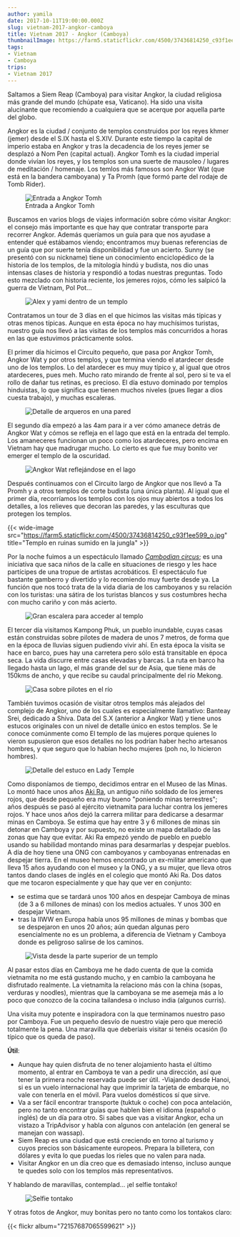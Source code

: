 ```yaml
---
author: yamila
date: 2017-10-11T19:00:00.000Z
slug: vietnam-2017-angkor-camboya
title: Vietnam 2017 - Angkor (Camboya)
thumbnailImage: https://farm5.staticflickr.com/4500/37436814250_c93f1ee599_o.jpg
tags:
- Vietnam
- Camboya
trips:
- Vietnam 2017
---
```


Saltamos a Siem Reap (Camboya) para visitar Angkor, la ciudad religiosa más grande del mundo (chúpate esa, Vaticano). Ha sido una visita alucinante que recomiendo a cualquiera que se acerque por aquella parte del globo.

<!--more-->

Angkor es la ciudad / conjunto de templos construidos por los reyes khmer (jemer) desde el S.IX hasta el S.XIV. Durante este tiempo la capital de imperio estaba en Angkor y tras la decadencia de los reyes jemer se desplazó a Nom Pen (capital actual). Angkor Tomh es la ciudad imperial donde vivían los reyes, y los templos son una suerte de mausoleo / lugares de meditación / homenaje. Los temlos más famosos son Angkor Wat (que está en la bandera camboyana) y Ta Promh (que formó parte del rodaje de Tomb Rider).

<figure>
<img src="https://farm5.staticflickr.com/4479/37662494412_f56c3aa7d3_c.jpg" alt="Entrada a Angkor Tomh" />
<figcaption>Entrada a Angkor Tomh</figcaption>
</figure>

Buscamos en varios blogs de viajes información sobre cómo visitar Angkor: el consejo más importante es que hay que contratar transporte para recorrer Angkor. Además queríamos un guía para que nos ayudase a entender qué estábamos viendo; encontramos muy buenas referencias de un guía que por suerte tenía disponibilidad y fue un acierto. Sunny (se presentó con su nickname) tiene un conocimiento enciclopédico de la historia de los templos, de la mitología hindú y budista, nos dio unas intensas clases de historia y respondió a todas nuestras preguntas. Todo esto mezclado con historia reciente, los jemeres rojos, cómo les salpicó la guerra de Vietnam, Pol Pot...

<figure>
<img src="https://farm5.staticflickr.com/4509/37694839261_3f1955be7f_c.jpg" alt="Alex y yami dentro de un templo" />
</figure>

Contratamos un tour de 3 días en el que hicimos las visitas más típicas y otras menos típicas. Aunque en esta época no hay muchísimos turistas, nuestro guía nos llevó a las visitas de los templos más concurridos a horas en las que estuvimos prácticamente solos.

El primer día hicimos el Circuito pequeño, que pasa por Angkor Tomh, Angkor Wat y por otros templos, y que termina viendo el atardecer desde uno de los templos. Lo del atardecer es muy muy típico y, al igual que otros atardeceres, pues meh. Mucho rato mirando de frente al sol, pero si te va el rollo de dañar tus retinas, es precioso. El día estuvo dominado por templos hinduistas, lo que significa que tienen muchos niveles (pues llegar a dios cuesta trabajo), y muchas escaleras.

<figure>
<img src="https://farm5.staticflickr.com/4510/37694840821_78ac11e4f1_c.jpg" alt="Detalle de arqueros en una pared" />
</figure>

El segundo día empezó a las 4am para ir a ver cómo amanece detrás de Angkor Wat y cómos se refleja en el lago que está en la entrada del templo. Los amaneceres funcionan un poco como los atardeceres, pero encima en Vietnam hay que madrugar mucho. Lo cierto es que fue muy bonito ver emerger el templo de la oscuridad.

<figure>
<img src="https://farm5.staticflickr.com/4486/37024154603_421f0011d8_c.jpg" alt="Angkor Wat reflejándose en el lago" />
</figure>

Después continuamos con el Circuito largo de Angkor que nos llevó a Ta Promh y a otros templos de corte budista (una única planta). Al igual que el primer día, recorríamos los templos con los ojos muy abiertos a todos los detalles, a los relieves que decoran las paredes, y las esculturas que protegen los templos.

{{< wide-image src="https://farm5.staticflickr.com/4500/37436814250_c93f1ee599_o.jpg" title="Templo en ruinas sumido en la jungla" >}}

Por la noche fuimos a un espectáculo llamado <a href="https://pharecircus.org/" target="_new"><em>Cambodian circus</em></a>; es una iniciativa que saca niños de la calle en situaciones de riesgo y les hace partícipes de una tropue de artistas acrobáticos. El espectáculo fue bastante gamberro y divertido y lo recomiendo muy fuerte desde ya. La función que nos tocó trata de la vida diaria de los camboyanos y su relación con los turistas: una sátira de los turistas blancos y sus costumbres hecha con mucho cariño y con más acierto.

<figure>
<img src="https://farm5.staticflickr.com/4484/37023739543_8a7b5b6ae3_c.jpg" alt="Gran escalera para acceder al templo" />
</figure>

El tercer día visitamos Kampong Phuk, un pueblo inundable, cuyas casas están construidas sobre pilotes de madera de unos 7 metros, de forma que en la época de lluvias siguen pudiendo vivir ahí. En esta época la visita se hace en barco, pues hay una carretera pero sólo está transitable en época seca. La vida discurre entre casas elevadas y barcas. La ruta en barco ha llegado hasta un lago, el más grande del sur de Asia, que tiene más de 150kms de ancho, y que recibe su caudal principalmente del río Mekong.

<figure>
<img src="https://farm5.staticflickr.com/4453/37436315300_1d65e46d70_c.jpg" alt="Casa sobre pilotes en el río" />
</figure>

También tuvimos ocasión de visitar otros templos más alejados del complejo de Angkor, uno de los cuales es especialmente llamativo: Banteay Srei, dedicado a Shiva. Data del S.X (anterior a Angkor Wat) y tiene unos estucos originales con un nivel de detalle único en estos templos. Se le conoce comúnmente como El templo de las mujeres porque quienes lo vieron supusieron que esos detalles no los podrían haber hecho artesanos hombres, y que seguro que lo habían hecho mujeres (poh no, lo hicieron hombres).

<figure>
<img src="https://farm5.staticflickr.com/4495/36984031234_eb74a8c921_c.jpg" alt="Detalle del estuco en Lady Temple" />
</figure>

Como disponíamos de tiempo, decidimos entrar en el Museo de las Minas. Lo montó hace unos años <a href="https://en.wikipedia.org/wiki/Aki_Ra" target="_new">Aki Ra</a>, un antiguo niño soldado de los jemeres rojos, que desde pequeño era muy bueno "poniendo minas terrestres"; años después se pasó al ejército vietnamita para luchar contra los jemeres rojos. Y hace unos años dejó la carrera militar para dedicarse a desarmar minas en Camboya. Se estima que hay entre 3 y 6 millones de minas sin detonar en Camboya y por supuesto, no existe un mapa detallado de las zonas que hay que evitar. Aki Ra empezó yendo de pueblo en pueblo usando su habilidad montando minas para desarmarlas y despejar pueblos. A día de hoy tiene una ONG con camboyanos y camboyanas entrenadas en despejar tierra. En el museo hemos encontrado un ex-militar americano que lleva 15 años ayudando con el museo y la ONG, y a su mujer, que lleva otros tantos dando clases de inglés en el colegio que montó Aki Ra. Dos datos que me tocaron especialmente y que hay que ver en conjunto:

- se estima que se tardará unos 100 años en despejar Camboya de minas (de 3 a 6 millones de minas) con los medios actuales. Y unos 300 en despejar Vietnam.
- tras la IIWW en Europa había unos 95 millones de minas y bombas que se despejaron en unos 20 años; aún quedan algunas pero esencialmente no es un problema, a diferencia de Vietnam y Camboya donde es peligroso salirse de los caminos.

<figure>
<img src="https://farm5.staticflickr.com/4498/37436326550_85c68e8f9f_c.jpg" alt="Vista desde la parte superior de un templo" />
</figure>

Al pasar estos días en Camboya me he dado cuenta de que la comida vietnamita no me está gustando mucho, y en cambio la camboyana he disfrutado realmente. La vietnamita la relaciono más con la china (sopas, verduras y noodles), mientras que la camboyana se me asemeja más a lo poco que conozco de la cocina tailandesa o incluso india (algunos curris).

Una visita muy potente e inspiradora con la que terminamos nuestro paso por Camboya. Fue un pequeño desvío de nuestro viaje pero que mereció totalmente la pena. Una maravilla que deberíais visitar si tenéis ocasión (lo típico que os queda de paso).

<strong>Útil</strong>:

- Aunque hay quien disfruta de no tener alojamiento hasta el último momento, al entrar en Camboya te van a pedir una dirección, así que tener la primera noche reservada puede ser útil.
-Viajando desde Hanoi, si es un vuelo internacional hay que imprimir la tarjeta de embarque, no vale con tenerla en el móvil. Para vuelos domésticos sí que sirve.
- Va a ser fácil encontrar transporte (tuktuk o coche) con poca antelación, pero no tanto encontrar guías que hablen bien el idioma (español o inglés) de un día para otro. Si sabes que vas a visitar Angkor, echa un vistazo a TripAdvisor y habla con algunos con antelación (en general se manejan con wassap).
- Siem Reap es una ciudad que está creciendo en torno al turismo y cuyos precios son básicamente europeos. Prepara la billetera, con dólares y evita lo que puedas los rieles que no valen para nada.
- Visitar Angkor en un día creo que es demasiado intenso, incluso aunque te quedes solo con los templos más representativos.

Y hablando de maravillas, contemplad... ¡el selfie tontako!

<figure>
<img src="https://farm5.staticflickr.com/4482/37024154973_03770d5f82_c.jpg" alt="Selfie tontako" />
</figure>

Y otras fotos de Angkor, muy bonitas pero no tanto como los tontakos claro:

{{< flickr album="72157687065599621" >}}
